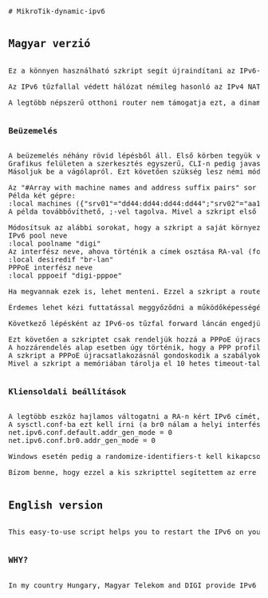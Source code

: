 <pre>
# MikroTik-dynamic-ipv6

<h2>Magyar verzió</h2>
Ez a könnyen használható szkript segít újraindítani az IPv6-ot a MikroTik eszközödön, kér új prefix-et PPPoE újracsatlakozáskor, és - szükség esetén - képes frissíteni tűzfalszabályokat. Ez hasznos lehet, ha van egy eszköz, például házi szerver, amit az internet felől is elérnénk IPv6-on, de a többi eszközt védenénk a tűzfallal, azaz ott csak az általuk kezdeményezett kapcsolatok mehetnek befelé.

Az IPv6 tűzfallal védett hálózat némileg hasonló az IPv4 NAT-hoz, alapvetően csak a kimenő kapcsolatok és az azokra érkezett válaszok mehetnek befelé. Kivételt képeznek azok az eszközök, amikre külön engedve van a bejövő kapcsolat.

A legtöbb népszerű otthoni router nem támogatja ezt, a dinamikus prefixekhez nem igazán tudnak igazodni. Az új előtag lekérésével általában nincs probléma, de a tűzfalat már nem tudják módosítani. Ez akkor nem probléma, ha minden eszközt egy kalap alá vennénk, azaz vagy beengedünk mindent, vagy limitálunk, de itt most pont egy-egy eszköznek engednénk a bejövő kapcsolatait.

<h3>Beüzemelés</h3>
A beüzemelés néhány rövid lépésből áll. Első körben tegyük vágólapra a <a href="https://github.com/adns44/MikroTik-dynamic-ipv6/blob/main/MikroTik%20dynamic%20IPv6%20script">szkript</a> tartalmát, majd lépjünk be a MikroTik routerbe. Vagy webfelületen, vagy a CLI-n esetleg WinBox-on lépjünk a system > script részre, és adjunk hozzá újat. Engedélyből read és write mindenképp kell neki, a többit még nem sikerült 100% pontossággal belőnöm, így nekem perpill minden engedélyezve van.
Grafikus felületen a szerkesztés egyszerű, CLI-n pedig javaslom az edit parancs használatát, így egy nano-hoz hasonló szerkesztővel lehet a szkript tartalmát kezelni. Tehát először hozzáadás, majd utána edit <id> source (ahol ID az új tétel ID-je).
Másoljuk be a vágólapról. Ezt követően szükség lesz némi módosításra a megfelelő működés érdekében.

Az "#Array with machine names and address suffix pairs" sor alatt találjuk a klienseket tartalmazó tömböt. Ebbe "<kliensnev>"="<suffix>" formában lehet felsorolni az elemeket. Ügyeljünk rá, hogy csak a második 64 bit (/64, és az elején kettőspont nélkül) szerepeljen. Arra is fokozottan figyeljünk, hogy ne legyen névütközés. Az eszközökben található NAND kímélése miatt a címlisták a memóriában kerülnek eltárolásra.
Példa két gépre:
:local machines ({"srv01"="dd44:dd44:dd44:dd44";"srv02"="aa11:bb22:cc33:dd44"})
A példa továbbővíthető, ;-vel tagolva. Mivel a szkript első futtatása után jelennek meg az eredmények a címlistában, ezért a saját szabályokat csak a szkript futtatása után lehet felvenni. A szkript minden futásnál törli a fenntebbi tömbben szereplő címlistákat, majd azonnal létrehozza, de a szabályok szempontjából ez nem probléma, a már létrehozott szabályok ezzel nem változnak. Azaz ha a 80-as TCP portra érkező forgalmat engedjük az egyik gép felé, akkor az nem fog változni a szkript futásakor, de ha épp nem létezik a címlista, új szabály nem vehető fel.

Módosítsuk az alábbi sorokat, hogy a szkript a saját környezethez igazodjon:
IPv6 pool neve
:local poolname "digi"
Az interfész neve, ahova történik a címek osztása RA-val (fontos megadni, mert a pool és a használt interfész alapján lövi be a szkript a tartományt)
:local desiredif "br-lan"
PPPoE interfész neve
:local pppoeif "digi-pppoe"

Ha megvannak ezek is, lehet menteni. Ezzel a szkript a routeren van, elérhető, használható. Ahhoz, hogy megfelelően működjön, az IPv6 címeknél a LAN interfész címe legyen ::1/64 (ezt módosítani fogja a router ha címet kap rá, de a lényeg, hogy a cím suffixe mindig a ::1 legyen, a szkript így tudja csak lekérni a prefixet).

Érdemes lehet kézi futtatással meggyőződni a működőképességéről.

Következő lépésként az IPv6-os tűzfal forward láncán engedjük a forgalmat, ahol a dst-address-list valamely korábban megadott eszközre mutat. Érdemes optimalizálni a szabályok sorrendjét, azaz a forward lánc drop-ja fölé rakni ezt mindenképp, de célszerű minél előrébb szerepeltetni.

Ezt követően a szkriptet csak rendeljük hozzá a PPPoE újracsatlakozáshoz, vagy - ha már van meglévő szkriptünk erre az esetre - írjuk bele, hogy futtassa ezt. Azért javaslom mindenképp új szkript felvételét, mert így a feladatok jól elkülöníthetőek.
A hozzárendelés alap esetben úgy történik, hogy a PPP profiles részen az on-up eseményhez kapcsoljuk a szkriptet.
A szkript a PPPoE újracsatlakozásnál gondoskodik a szabályok és a cím frissítéséről.
Mivel a szkript a memóriában tárolja el 10 hetes timeout-tal a listákat, ha a PPPoE kapcsolat ennél hosszabb ideig lehet aktív, érdemes felvenni egy időzítőt, ami 8--9 hetente futtatja a szkriptet.

<h3>Kliensoldali beállítások</h3>
A legtöbb eszköz hajlamos váltogatni a RA-n kért IPv6 címét, Linux-on ezt a sysctl.conf módosításával lehet kikapcsolni, utána már a cím második része (EUI64) mindig ugyanaz lesz, azaz be lehet ide írni.
A sysctl.conf-ba ezt kell írni (a br0 nálam a helyi interfész neve):
net.ipv6.conf.default.addr_gen_mode = 0
net.ipv6.conf.br0.addr_gen_mode = 0

Windows esetén pedig a randomize-identifiers-t kell kikapcsolni, hogy fix címe legyen a gépnek.

Bízom benne, hogy ezzel a kis szkripttel segítettem az erre nyitottaknak tenni egy lépést az IPv6 használatának megkezdéséhez.

<h2>English version</h2>
This easy-to-use script helps you to restart the IPv6 on your MikroTik, get a new prefix after PPPoE reconnect, and update neccessary firewal rules (for example allow incoming new connections to your home server).

<h3>WHY?</h3>
In my country Hungary, Magyar Telekom and DIGI provide IPv6 on their optical network (FTTB/FTTH) wiht PPPoE. MikroTik has very less support to work with dynamicaly changing IPv6 prefixes. For example, can't get new prefix or address automaticaly and can't update the firewall. The latest is important, if you have a home server, but you don't want to allow new incoming connections to other devices. It improves security, the devices can't accessible directly from outside (same as IPv4 NAT without port forwarding). By default, on most of the popular routers, the devices accessible from outside and usualy you can't change it.
</pre>
